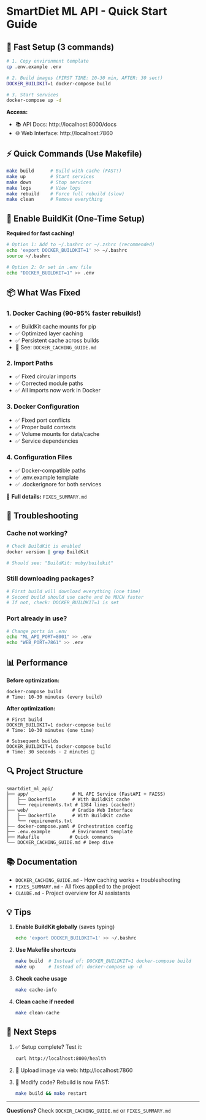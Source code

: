 # SmartDiet ML API - Quick Start Guide

## 🚀 Fast Setup (3 commands)

```bash
# 1. Copy environment template
cp .env.example .env

# 2. Build images (FIRST TIME: 10-30 min, AFTER: 30 sec!)
DOCKER_BUILDKIT=1 docker-compose build

# 3. Start services
docker-compose up -d
```

**Access:**
- 📚 API Docs: http://localhost:8000/docs
- 🌐 Web Interface: http://localhost:7860

## ⚡ Quick Commands (Use Makefile)

```bash
make build      # Build with cache (FAST!)
make up         # Start services
make down       # Stop services
make logs       # View logs
make rebuild    # Force full rebuild (slow)
make clean      # Remove everything
```

## 🔧 Enable BuildKit (One-Time Setup)

**Required for fast caching!**

```bash
# Option 1: Add to ~/.bashrc or ~/.zshrc (recommended)
echo 'export DOCKER_BUILDKIT=1' >> ~/.bashrc
source ~/.bashrc

# Option 2: Or set in .env file
echo "DOCKER_BUILDKIT=1" >> .env
```

## 📦 What Was Fixed

### 1. Docker Caching (90-95% faster rebuilds!)
- ✅ BuildKit cache mounts for pip
- ✅ Optimized layer caching
- ✅ Persistent cache across builds
- 📖 See: `DOCKER_CACHING_GUIDE.md`

### 2. Import Paths
- ✅ Fixed circular imports
- ✅ Corrected module paths
- ✅ All imports now work in Docker

### 3. Docker Configuration
- ✅ Fixed port conflicts
- ✅ Proper build contexts
- ✅ Volume mounts for data/cache
- ✅ Service dependencies

### 4. Configuration Files
- ✅ Docker-compatible paths
- ✅ .env.example template
- ✅ .dockerignore for both services

📖 **Full details:** `FIXES_SUMMARY.md`

## 🐛 Troubleshooting

### Cache not working?
```bash
# Check BuildKit is enabled
docker version | grep BuildKit

# Should see: "BuildKit: moby/buildkit"
```

### Still downloading packages?
```bash
# First build will download everything (one time)
# Second build should use cache and be MUCH faster
# If not, check: DOCKER_BUILDKIT=1 is set
```

### Port already in use?
```bash
# Change ports in .env
echo "ML_API_PORT=8001" >> .env
echo "WEB_PORT=7861" >> .env
```

## 📊 Performance

**Before optimization:**
```
docker-compose build
# Time: 10-30 minutes (every build)
```

**After optimization:**
```
# First build
DOCKER_BUILDKIT=1 docker-compose build
# Time: 10-30 minutes (one time)

# Subsequent builds
DOCKER_BUILDKIT=1 docker-compose build
# Time: 30 seconds - 2 minutes 🚀
```

## 🔍 Project Structure

```
smartdiet_ml_api/
├── app/                # ML API Service (FastAPI + FAISS)
│   ├── Dockerfile      # With BuildKit cache
│   └── requirements.txt # 1384 lines (cached!)
├── web/                # Gradio Web Interface
│   ├── Dockerfile      # With BuildKit cache
│   └── requirements.txt
├── docker-compose.yaml # Orchestration config
├── .env.example        # Environment template
├── Makefile           # Quick commands
└── DOCKER_CACHING_GUIDE.md # Deep dive
```

## 📚 Documentation

- `DOCKER_CACHING_GUIDE.md` - How caching works + troubleshooting
- `FIXES_SUMMARY.md` - All fixes applied to the project
- `CLAUDE.md` - Project overview for AI assistants

## 💡 Tips

1. **Enable BuildKit globally** (saves typing)
   ```bash
   echo 'export DOCKER_BUILDKIT=1' >> ~/.bashrc
   ```

2. **Use Makefile shortcuts**
   ```bash
   make build  # Instead of: DOCKER_BUILDKIT=1 docker-compose build
   make up     # Instead of: docker-compose up -d
   ```

3. **Check cache usage**
   ```bash
   make cache-info
   ```

4. **Clean cache if needed**
   ```bash
   make clean-cache
   ```

## 🎯 Next Steps

1. ✅ Setup complete? Test it:
   ```bash
   curl http://localhost:8000/health
   ```

2. 📸 Upload image via web: http://localhost:7860

3. 🔧 Modify code? Rebuild is now FAST:
   ```bash
   make build && make restart
   ```

---

**Questions?** Check `DOCKER_CACHING_GUIDE.md` or `FIXES_SUMMARY.md`
